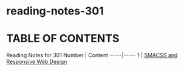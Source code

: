 # reading-notes-301

# TABLE OF CONTENTS
Reading Notes for 301
Number | Content
-----|-----
1 | [ SMACSS and Responsive Web Design](./read1.md)


